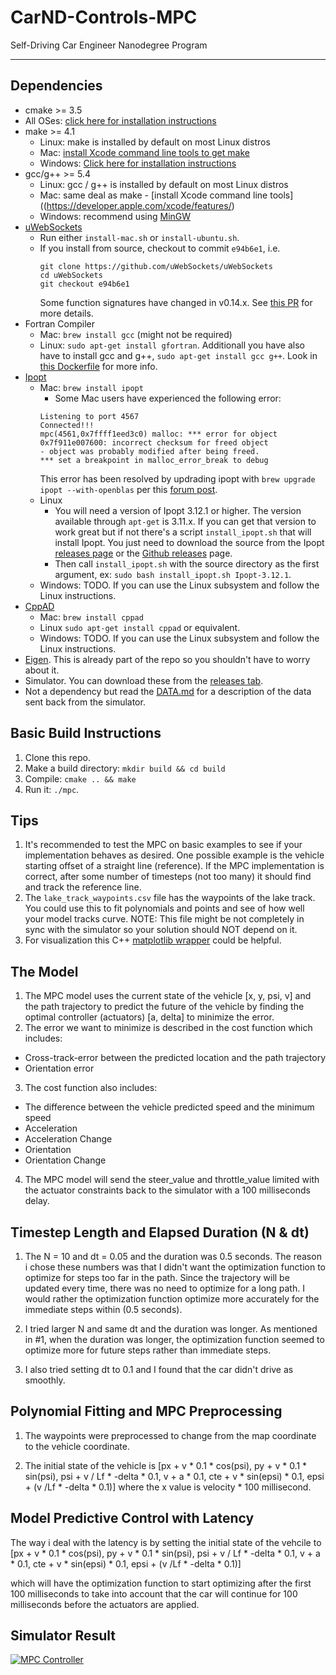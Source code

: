 # CarND-Controls-MPC
Self-Driving Car Engineer Nanodegree Program

---

## Dependencies

* cmake >= 3.5
 * All OSes: [click here for installation instructions](https://cmake.org/install/)
* make >= 4.1
  * Linux: make is installed by default on most Linux distros
  * Mac: [install Xcode command line tools to get make](https://developer.apple.com/xcode/features/)
  * Windows: [Click here for installation instructions](http://gnuwin32.sourceforge.net/packages/make.htm)
* gcc/g++ >= 5.4
  * Linux: gcc / g++ is installed by default on most Linux distros
  * Mac: same deal as make - [install Xcode command line tools]((https://developer.apple.com/xcode/features/)
  * Windows: recommend using [MinGW](http://www.mingw.org/)
* [uWebSockets](https://github.com/uWebSockets/uWebSockets)
  * Run either `install-mac.sh` or `install-ubuntu.sh`.
  * If you install from source, checkout to commit `e94b6e1`, i.e.
    ```
    git clone https://github.com/uWebSockets/uWebSockets 
    cd uWebSockets
    git checkout e94b6e1
    ```
    Some function signatures have changed in v0.14.x. See [this PR](https://github.com/udacity/CarND-MPC-Project/pull/3) for more details.
* Fortran Compiler
  * Mac: `brew install gcc` (might not be required)
  * Linux: `sudo apt-get install gfortran`. Additionall you have also have to install gcc and g++, `sudo apt-get install gcc g++`. Look in [this Dockerfile](https://github.com/udacity/CarND-MPC-Quizzes/blob/master/Dockerfile) for more info.
* [Ipopt](https://projects.coin-or.org/Ipopt)
  * Mac: `brew install ipopt`
       +  Some Mac users have experienced the following error:
       ```
       Listening to port 4567
       Connected!!!
       mpc(4561,0x7ffff1eed3c0) malloc: *** error for object 0x7f911e007600: incorrect checksum for freed object
       - object was probably modified after being freed.
       *** set a breakpoint in malloc_error_break to debug
       ```
       This error has been resolved by updrading ipopt with
       ```brew upgrade ipopt --with-openblas```
       per this [forum post](https://discussions.udacity.com/t/incorrect-checksum-for-freed-object/313433/19).
  * Linux
    * You will need a version of Ipopt 3.12.1 or higher. The version available through `apt-get` is 3.11.x. If you can get that version to work great but if not there's a script `install_ipopt.sh` that will install Ipopt. You just need to download the source from the Ipopt [releases page](https://www.coin-or.org/download/source/Ipopt/) or the [Github releases](https://github.com/coin-or/Ipopt/releases) page.
    * Then call `install_ipopt.sh` with the source directory as the first argument, ex: `sudo bash install_ipopt.sh Ipopt-3.12.1`. 
  * Windows: TODO. If you can use the Linux subsystem and follow the Linux instructions.
* [CppAD](https://www.coin-or.org/CppAD/)
  * Mac: `brew install cppad`
  * Linux `sudo apt-get install cppad` or equivalent.
  * Windows: TODO. If you can use the Linux subsystem and follow the Linux instructions.
* [Eigen](http://eigen.tuxfamily.org/index.php?title=Main_Page). This is already part of the repo so you shouldn't have to worry about it.
* Simulator. You can download these from the [releases tab](https://github.com/udacity/self-driving-car-sim/releases).
* Not a dependency but read the [DATA.md](./DATA.md) for a description of the data sent back from the simulator.


## Basic Build Instructions


1. Clone this repo.
2. Make a build directory: `mkdir build && cd build`
3. Compile: `cmake .. && make`
4. Run it: `./mpc`.

## Tips

1. It's recommended to test the MPC on basic examples to see if your implementation behaves as desired. One possible example
is the vehicle starting offset of a straight line (reference). If the MPC implementation is correct, after some number of timesteps
(not too many) it should find and track the reference line.
2. The `lake_track_waypoints.csv` file has the waypoints of the lake track. You could use this to fit polynomials and points and see of how well your model tracks curve. NOTE: This file might be not completely in sync with the simulator so your solution should NOT depend on it.
3. For visualization this C++ [matplotlib wrapper](https://github.com/lava/matplotlib-cpp) could be helpful.

## The Model 

1. The MPC model uses the current state of the vehicle [x, y, psi, v] and the path trajectory to predict the future of the vehicle by finding the optimal controller (actuators) [a, delta] to minimize the error.  
2. The error we want to minimize is described in the cost function which includes:
 * Cross-track-error between the predicted location and the path trajectory 
 * Orientation error 
3. The cost function also includes:
 * The difference between the vehicle predicted speed and the minimum speed
 * Acceleration 
 * Acceleration Change
 * Orientation 
 * Orientation Change
4. The MPC model will send the steer_value and throttle_value limited with the actuator constraints back to the simulator with a 100 milliseconds delay. 

## Timestep Length and Elapsed Duration (N & dt)

1. The N = 10 and dt = 0.05 and the duration was 0.5 seconds.  The reason i chose these numbers was that I didn't want the optimization function to optimize for steps too far in the path.  Since the trajectory will be updated every time, there was no need to optimize for a long path.  I would rather the optimization function optimize more accurately for the immediate steps within (0.5 seconds). 

2. I tried larger N and same dt and the duration was longer.  As mentioned in #1, when the duration was longer, the optimization function seemed to optimize more for future steps rather than immediate steps. 

3. I also tried setting dt to 0.1 and I found that the car didn't drive as smoothly. 

## Polynomial Fitting and MPC Preprocessing

1. The waypoints were preprocessed to change from the map coordinate to the vehicle coordinate. 

2. The initial state of the vehicle is [px + v * 0.1 * cos(psi), 
                    py + v * 0.1 * sin(psi),
                    psi + v / Lf * -delta * 0.1,
                    v + a * 0.1,
                    cte + v * sin(epsi) * 0.1,
                    epsi + (v /Lf * -delta * 0.1)] where the x value is velocity * 100 millisecond. 

## Model Predictive Control with Latency

The way i deal with the latency is by setting the initial state of the vehcile to 
                    [px + v * 0.1 * cos(psi), 
                    py + v * 0.1 * sin(psi),
                    psi + v / Lf * -delta * 0.1,
                    v + a * 0.1,
                    cte + v * sin(epsi) * 0.1,
                    epsi + (v /Lf * -delta * 0.1)]
                    
which will have the optimization function to start optimizing after the first 100 milliseconds to take into account that the car will continue for 100 milliseconds before the actuators are applied. 

## Simulator Result

<a href="https://youtu.be/Oo37cKQ-xDg" target="_blank"><img src="http://img.youtube.com/vi/Oo37cKQ-xDg/0.jpg" alt="MPC Controller"/></a>


